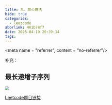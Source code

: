 ```yaml
---
title: 九、贪心算法
hide: true
categories:
  - leetcode
abbrlink: 481b78f7
date: 2025-04-10 20:39:14
tags:
---
```


<meta name = "referrer", content = "no-referrer"/>

补充：

## 最长递增子序列

<img src="https://gitee.com/cmyk359/img/raw/master/img/image-20250410195726169-2025-4-1019:59:31.png" style="zoom:80%;" />

[Leetcode题目链接](https://leetcode.cn/problems/longest-increasing-subsequence/)